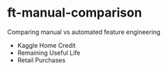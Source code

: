 # ft-manual-comparison
Comparing manual vs automated feature engineering

* Kaggle Home Credit
* Remaining Useful Life
* Retail Purchases
